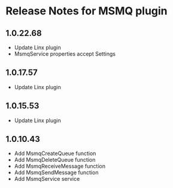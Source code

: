 # Release Notes for MSMQ plugin

<a id="1_0_22_68"></a>
## 1.0.22.68
- Update Linx plugin
- MsmqService properties accept Settings

<a id="1_0_17_57"></a>
## 1.0.17.57
- Update Linx plugin

<a id="1_0_15_53"></a>
## 1.0.15.53
- Update Linx plugin

<a id="1_0_10_43"></a>
## 1.0.10.43
- Add MsmqCreateQueue function
- Add MsmqDeleteQueue function
- Add MsmqReceiveMessage function
- Add MsmqSendMessage function
- Add MsmqService service